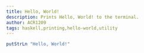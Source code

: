 ```yaml
---
title: Hello, World!
description: Prints Hello, World! to the terminal.
author: ACR1209
tags: haskell,printing,hello-world,utility
---
```


```haskell
putStrLn "Hello, World!"
```
